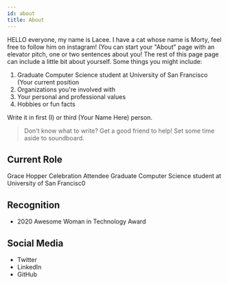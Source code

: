 ```yaml
---
id: about
title: About
---
```


HELLO everyone, my name is Lacee. I have a cat whose name is Morty, feel free to follow him on instagram! (You can start your "About" page with an elevator pitch, one or two
sentences about you! The rest of this page page can
include a little bit about yourself. Some things you
might include:

1. Graduate Computer Science student at University of San Francisco (Your current position
1. Organizations you're involved with
1. Your personal and professional values
1. Hobbies or fun facts

Write it in first (I) or third (Your Name Here) person.

> Don't know what to write? Get a good friend to help! Set some time aside to soundboard.

## Current Role

Grace Hopper Celebration Attendee
Graduate Computer Science student at University of San Francisc0

## Recognition

- 2020 Awesome Woman in Technology Award

## Social Media

- Twitter
- LinkedIn
- GitHub

